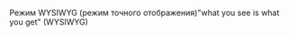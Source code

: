 <span data-ttu-id="62850-101">Режим WYSIWYG (режим точного отображения)</span><span class="sxs-lookup"><span data-stu-id="62850-101">"what you see is what you get" (WYSIWYG)</span></span>